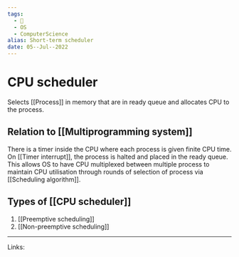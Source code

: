 ```yaml
---
tags:
  - 🌱
  - OS
  - ComputerScience 
alias: Short-term scheduler
date: 05--Jul--2022
---
```


# CPU scheduler

Selects [[Process]] in memory that are in ready queue and allocates CPU to the process.

## Relation to [[Multiprogramming system]]
There is a timer inside the CPU where each process is given finite CPU time. On [[Timer interrupt]], the process is halted and placed in the ready queue. This allows OS to have CPU multiplexed between multiple process to maintain CPU utilisation through rounds of selection of process via [[Scheduling algorithm]].

## Types of [[CPU scheduler]]
1. [[Preemptive scheduling]]
2. [[Non-preemptive scheduling]]

---
Links: 